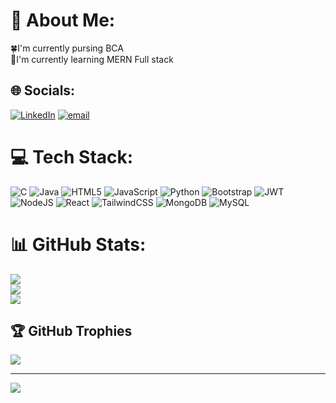 # 💫 About Me:
🍀I'm currently pursing BCA<br>🌱I'm currently learning MERN Full stack


## 🌐 Socials:
[![LinkedIn](https://img.shields.io/badge/LinkedIn-%230077B5.svg?logo=linkedin&logoColor=white)](amansingh264) [![email](https://img.shields.io/badge/Email-D14836?logo=gmail&logoColor=white)](mailto:amansingh.div4@gmail.com) 

# 💻 Tech Stack:
![C](https://img.shields.io/badge/c-%2300599C.svg?style=flat&logo=c&logoColor=white) ![Java](https://img.shields.io/badge/java-%23ED8B00.svg?style=flat&logo=openjdk&logoColor=white) ![HTML5](https://img.shields.io/badge/html5-%23E34F26.svg?style=flat&logo=html5&logoColor=white) ![JavaScript](https://img.shields.io/badge/javascript-%23323330.svg?style=flat&logo=javascript&logoColor=%23F7DF1E) ![Python](https://img.shields.io/badge/python-3670A0?style=flat&logo=python&logoColor=ffdd54) ![Bootstrap](https://img.shields.io/badge/bootstrap-%238511FA.svg?style=flat&logo=bootstrap&logoColor=white) ![JWT](https://img.shields.io/badge/JWT-black?style=flat&logo=JSON%20web%20tokens) ![NodeJS](https://img.shields.io/badge/node.js-6DA55F?style=flat&logo=node.js&logoColor=white) ![React](https://img.shields.io/badge/react-%2320232a.svg?style=flat&logo=react&logoColor=%2361DAFB) ![TailwindCSS](https://img.shields.io/badge/tailwindcss-%2338B2AC.svg?style=flat&logo=tailwind-css&logoColor=white) ![MongoDB](https://img.shields.io/badge/MongoDB-%234ea94b.svg?style=flat&logo=mongodb&logoColor=white) ![MySQL](https://img.shields.io/badge/mysql-4479A1.svg?style=flat&logo=mysql&logoColor=white)
# 📊 GitHub Stats:
![](https://github-readme-stats.vercel.app/api?username=AmanSingh-div&theme=dark&hide_border=false&include_all_commits=false&count_private=false)<br/>
![](https://github-readme-streak-stats.herokuapp.com/?user=AmanSingh-div&theme=dark&hide_border=false)<br/>
![](https://github-readme-stats.vercel.app/api/top-langs/?username=AmanSingh-div&theme=dark&hide_border=false&include_all_commits=false&count_private=false&layout=compact)

## 🏆 GitHub Trophies
![](https://github-profile-trophy.vercel.app/?username=AmanSingh-div&theme=tokyonight&no-frame=false&no-bg=true&margin-w=4)

---
[![](https://visitcount.itsvg.in/api?id=AmanSingh-div&icon=0&color=0)](https://visitcount.itsvg.in)

<!-- Proudly created with GPRM ( https://gprm.itsvg.in ) -->
